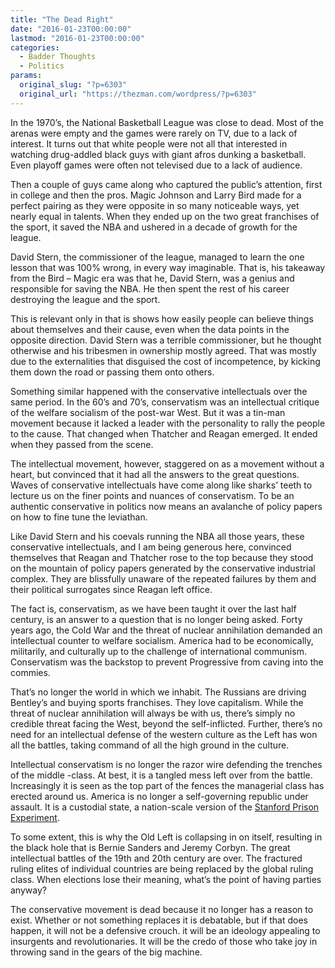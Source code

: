 ```yaml
---
title: "The Dead Right"
date: "2016-01-23T00:00:00"
lastmod: "2016-01-23T00:00:00"
categories:
  - Badder Thoughts
  - Politics
params:
  original_slug: "?p=6303"
  original_url: "https://thezman.com/wordpress/?p=6303"
---
```


In the 1970’s, the National Basketball League was close to dead. Most of
the arenas were empty and the games were rarely on TV, due to a lack of
interest. It turns out that white people were not all that interested in
watching drug-addled black guys with giant afros dunking a basketball.
Even playoff games were often not televised due to a lack of audience.

Then a couple of guys came along who captured the public’s attention,
first in college and then the pros. Magic Johnson and Larry Bird made
for a perfect pairing as they were opposite in so many noticeable ways,
yet nearly equal in talents. When they ended up on the two great
franchises of the sport, it saved the NBA and ushered in a decade of
growth for the league.

David Stern, the commissioner of the league, managed to learn the one
lesson that was 100% wrong, in every way imaginable. That is, his
takeaway from the Bird – Magic era was that he, David Stern, was a
genius and responsible for saving the NBA. He then spent the rest of his
career destroying the league and the sport.

This is relevant only in that is shows how easily people can believe
things about themselves and their cause, even when the data points in
the opposite direction. David Stern was a terrible commissioner, but he
thought otherwise and his tribesmen in ownership mostly agreed. That was
mostly due to the externalities that disguised the cost of incompetence,
by kicking them down the road or passing them onto others.

Something similar happened with the conservative intellectuals over the
same period. In the 60’s and 70’s, conservatism was an intellectual
critique of the welfare socialism of the post-war West. But it was a
tin-man movement because it lacked a leader with the personality to
rally the people to the cause. That changed when Thatcher and Reagan
emerged. It ended when they passed from the scene.

The intellectual movement, however, staggered on as a movement without a
heart, but convinced that it had all the answers to the great questions.
Waves of conservative intellectuals have come along like sharks’ teeth
to lecture us on the finer points and nuances of conservatism. To be an
authentic conservative in politics now means an avalanche of policy
papers on how to fine tune the leviathan.

Like David Stern and his coevals running the NBA all those years, these
conservative intellectuals, and I am being generous here, convinced
themselves that Reagan and Thatcher rose to the top because they stood
on the mountain of policy papers generated by the conservative
industrial complex. They are blissfully unaware of the repeated failures
by them and their political surrogates since Reagan left office.

The fact is, conservatism, as we have been taught it over the last half
century, is an answer to a question that is no longer being asked. Forty
years ago, the Cold War and the threat of nuclear annihilation demanded
an intellectual counter to welfare socialism. America had to be
economically, militarily, and culturally up to the challenge of
international communism. Conservatism was the backstop to prevent
Progressive from caving into the commies.

That’s no longer the world in which we inhabit. The Russians are driving
Bentley’s and buying sports franchises. They love capitalism. While the
threat of nuclear annihilation will always be with us, there’s simply no
credible threat facing the West, beyond the self-inflicted. Further,
there’s no need for an intellectual defense of the western culture as
the Left has won all the battles, taking command of all the high ground
in the culture.

Intellectual conservatism is no longer the razor wire defending the
trenches of the middle -class. At best, it is a tangled mess left over
from the battle. Increasingly it is seen as the top part of the fences
the managerial class has erected around us. America is no longer a
self-governing republic under assault. It is a custodial state, a
nation-scale version of the [Stanford Prison
Experiment](https://en.wikipedia.org/wiki/Stanford_prison_experiment).

To some extent, this is why the Old Left is collapsing in on itself,
resulting in the black hole that is Bernie Sanders and Jeremy Corbyn.
The great intellectual battles of the 19th and 20th century are over.
The fractured ruling elites of individual countries are being replaced
by the global ruling class. When elections lose their meaning, what’s
the point of having parties anyway?

The conservative movement is dead because it no longer has a reason to
exist. Whether or not something replaces it is debatable, but if that
does happen, it will not be a defensive crouch. it will be an ideology
appealing to insurgents and revolutionaries. It will be the credo of
those who take joy in throwing sand in the gears of the big machine.
